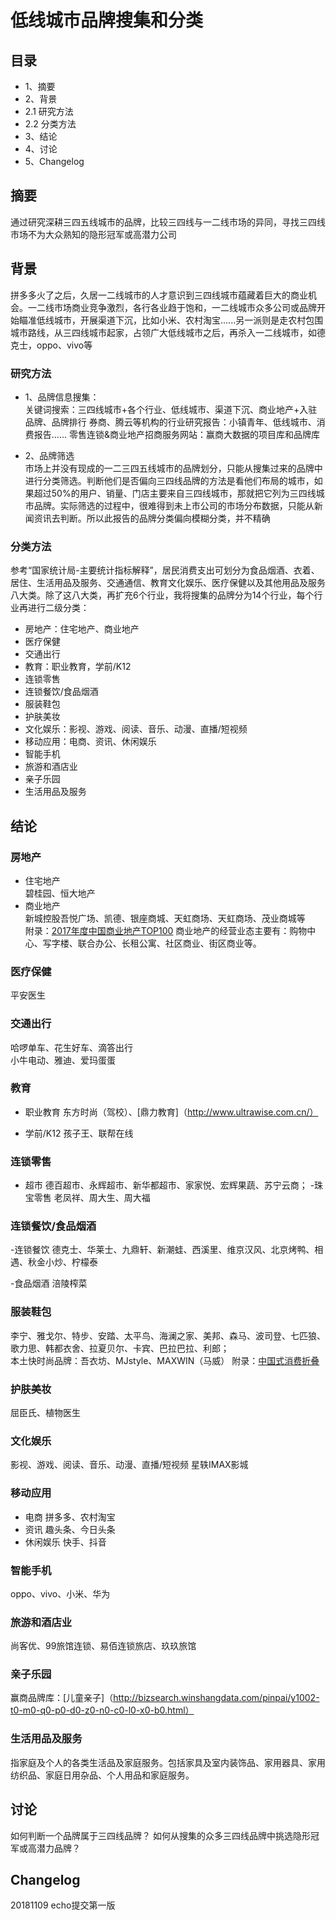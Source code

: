 # 低线城市品牌搜集和分类

## 目录
- 1、摘要
- 2、背景
 - 2.1 研究方法
 - 2.2 分类方法
- 3、结论
- 4、讨论
- 5、Changelog

## 摘要
通过研究深耕三四五线城市的品牌，比较三四线与一二线市场的异同，寻找三四线市场不为大众熟知的隐形冠军或高潜力公司

## 背景
拼多多火了之后，久居一二线城市的人才意识到三四线城市蕴藏着巨大的商业机会。一二线市场商业竞争激烈，各行各业趋于饱和，一二线城市众多公司或品牌开始瞄准低线城市，开展渠道下沉，比如小米、农村淘宝......另一派则是走农村包围城市路线，从三四线城市起家，占领广大低线城市之后，再杀入一二线城市，如德克士，oppo、vivo等

### 研究方法

- 1、品牌信息搜集：<br> 
关键词搜索：三四线城市+各个行业、低线城市、渠道下沉、商业地产+入驻品牌、品牌排行
券商、腾云等机构的行业研究报告：小镇青年、低线城市、消费报告......
零售连锁&商业地产招商服务网站：赢商大数据的项目库和品牌库

- 2、品牌筛选<br> 
市场上并没有现成的一二三四五线城市的品牌划分，只能从搜集过来的品牌中进行分类筛选。判断他们是否偏向三四线品牌的方法是看他们布局的城市，如果超过50%的用户、销量、门店主要来自三四线城市，那就把它列为三四线城市品牌。实际筛选的过程中，很难得到未上市公司的市场分布数据，只能从新闻资讯去判断。所以此报告的品牌分类偏向模糊分类，并不精确
 

### 分类方法

参考“国家统计局-主要统计指标解释”，居民消费支出可划分为食品烟酒、衣着、居住、生活用品及服务、交通通信、教育文化娱乐、医疗保健以及其他用品及服务八大类。除了这八大类，再扩充6个行业，我将搜集的品牌分为14个行业，每个行业再进行二级分类：

- 房地产：住宅地产、商业地产
- 医疗保健
- 交通出行
- 教育：职业教育，学前/K12
- 连锁零售
- 连锁餐饮/食品烟酒
- 服装鞋包
- 护肤美妆
- 文化娱乐：影视、游戏、阅读、音乐、动漫、直播/短视频
- 移动应用：电商、资讯、休闲娱乐
- 智能手机
- 旅游和酒店业
- 亲子乐园
- 生活用品及服务


## 结论

### 房地产
- 住宅地产<br> 
碧桂园、恒大地产
- 商业地产<br> 
新城控股吾悦广场、凯德、银座商城、天虹商场、天虹商场、茂业商城等<br> 
附录：[2017年度中国商业地产TOP100](http://www.guandian.cn/article/20171120/193947.html)
商业地产的经营业态主要有：购物中心、写字楼、联合办公、长租公寓、社区商业、街区商业等。

### 医疗保健
平安医生

### 交通出行
哈啰单车、花生好车、滴答出行<br>
小牛电动、雅迪、爱玛蛋蛋

### 教育
- 职业教育
东方时尚（驾校）、[鼎力教育]（http://www.ultrawise.com.cn/） 

- 学前/K12
孩子王、联帮在线

### 连锁零售
- 超市
德百超市、永辉超市、新华都超市、家家悦、宏辉果蔬、苏宁云商；
-珠宝零售
老凤祥、周大生、周大福

### 连锁餐饮/食品烟酒
-连锁餐饮
德克士、华莱士、九鼎轩、新潮蛙、西溪里、维京汉风、北京烤鸭、相遇、秋金小炒、柠檬泰

-食品烟酒
涪陵榨菜


### 服装鞋包
李宁、雅戈尔、特步、安踏、太平鸟、海澜之家、美邦、森马、波司登、七匹狼、歌力思、韩都衣舍、拉夏贝尔、卡宾、巴拉巴拉、利郎；<br>
本土快时尚品牌：吾衣坊、MJstyle、MAXWIN（马威）
附录：[中国式消费折叠](https://cbndata.com/information/11)

### 护肤美妆
屈臣氏、植物医生

### 文化娱乐
影视、游戏、阅读、音乐、动漫、直播/短视频
星轶IMAX影城

### 移动应用
- 电商
拼多多、农村淘宝
- 资讯
趣头条、今日头条
- 休闲娱乐
快手、抖音

### 智能手机
oppo、vivo、小米、华为


### 旅游和酒店业
尚客优、99旅馆连锁、易佰连锁旅店、玖玖旅馆

### 亲子乐园
赢商品牌库：[儿童亲子]（http://bizsearch.winshangdata.com/pinpai/y1002-t0-m0-q0-p0-d0-z0-n0-c0-l0-x0-b0.html）

### 生活用品及服务
指家庭及个人的各类生活品及家庭服务。包括家具及室内装饰品、家用器具、家用纺织品、家庭日用杂品、个人用品和家庭服务。

## 讨论
如何判断一个品牌属于三四线品牌？
如何从搜集的众多三四线品牌中挑选隐形冠军或高潜力品牌？


## Changelog
20181109 echo提交第一版
